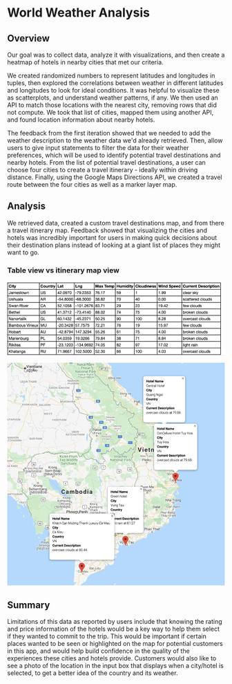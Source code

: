 # World Weather Analysis

## Overview
Our goal was to collect data, analyze it with visualizations, and then create a heatmap of hotels in nearby cities that met our criteria.

We created randomized numbers to represent latitudes and longitudes in tuples, then explored the correlations between weather in different latitudes and longitudes to look for ideal conditions. It was helpful to visualize these as scatterplots, and understand weather patterns, if any.
We then used an API to match those locations with the nearest city, removing rows that did not compute.  We took that list of cities, mapped them using another API, and found location information about nearby hotels. 

The feedback from the first iteration showed that we needed to add the weather description to the weather data we'd already retrieved. Then, allow users to give input statements to filter the data for their weather preferences, which will be used to identify potential travel destinations and nearby hotels. From the list of potential travel destinations, a user can choose four cities to create a travel itinerary - ideally within driving distance. Finally, using the Google Maps Directions API, we created a travel route between the four cities as well as a marker layer map.

## Analysis

We retrieved data, created a custom travel destinations map, and from there a travel itinerary map. Feedback showed that visualizing the cities and hotels was incredibly important for users in making quick decisions about their destination plans instead of looking at a giant list of places they might want to go. 

### Table view vs itinerary map view

![Table view](Resources/Weather_database.png)

![Itinerary map view](Vacation_Itinerary/WeatherPy_travel_map_markers.png)

## Summary
Limitations of this data as reported by users include that knowing the rating and price information of the hotels would be a key way to help them select if they wanted to commit to the trip. This would be important if certain places wanted to be seen or highlighted on the map for potential customers in this app, and would help build confidence in the quality of the experiences these cities and hotels provide. Customers would also like to see a photo of the location in the input box that displays when a city/hotel is selected, to get a better idea of the country and its weather.
